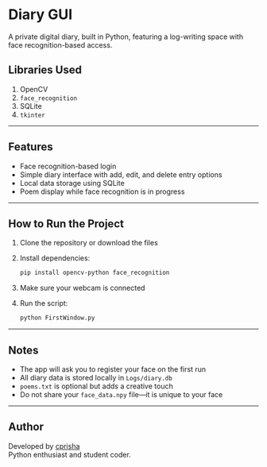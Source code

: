 # Diary GUI

A private digital diary, built in Python, featuring a log-writing space with face recognition-based access.

## Libraries Used

1. OpenCV  
2. `face_recognition`  
3. SQLite  
4. `tkinter`

---

## Features

- Face recognition-based login  
- Simple diary interface with add, edit, and delete entry options  
- Local data storage using SQLite  
- Poem display while face recognition is in progress

---

## How to Run the Project

1. Clone the repository or download the files  
2. Install dependencies:

   ```bash
   pip install opencv-python face_recognition
   ```

3. Make sure your webcam is connected  
4. Run the script:

   ```bash
   python FirstWindow.py
   ```

---

## Notes

- The app will ask you to register your face on the first run  
- All diary data is stored locally in `Logs/diary.db`  
- `poems.txt` is optional but adds a creative touch  
- Do not share your `face_data.npy` file—it is unique to your face

---

## Author

Developed by [cprisha](https://github.com/cprisha)  
Python enthusiast and student coder.
